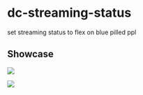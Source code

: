 # dc-streaming-status
set streaming status to flex on blue pilled ppl

## Showcase
![](https://github.com/minhooks/dc-streaming-status/assets/140972000/b15ecc57-41f4-4e18-9bec-725da5a561c8)

![](https://github.com/minhooks/dc-streaming-status/assets/140972000/62606010-f332-419c-9f35-ca629e88586c)
